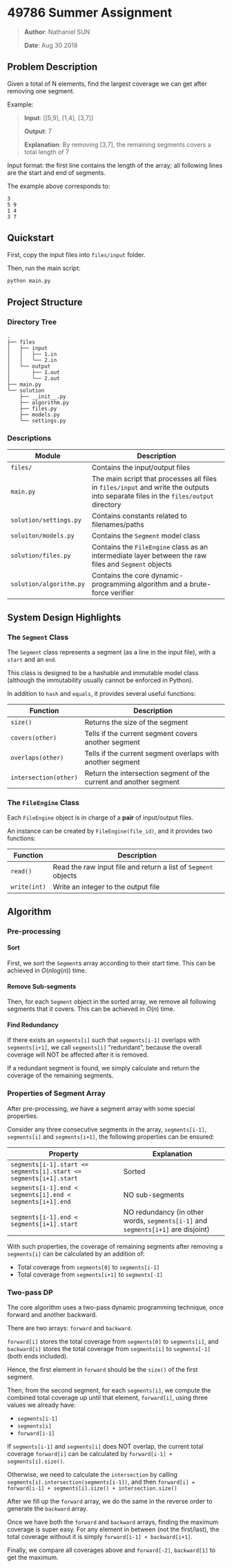 # 49786 Summer Assignment

> **Author**: Nathaniel SUN
>
> **Date**: Aug 30 2018

## Problem Description

Given a total of N elements, find the largest coverage we can get after removing one segment.

Example: 

> **Input**: [[5,9], [1,4], [3,7]]
>
> **Output**: 7
>
> **Explanation**: By removing [3,7], the remaining segments covers a total length of 7

Input format: the first line contains the length of the array; all following lines are the start and end of segments.

The example above corresponds to:

```
3
5 9
1 4
3 7
```

## Quickstart

First, copy the input files into `files/input` folder.

Then, run the main script:

```bash
python main.py
```

## Project Structure

### Directory Tree

```
.
├── files
│   ├── input
│   │   ├── 1.in
│   │   └── 2.in
│   └── output
│       ├── 1.out
│       └── 2.out
├── main.py
└── solution
    ├── __init__.py
    ├── algorithm.py
    ├── files.py
    ├── models.py
    └── settings.py
```

### Descriptions

| Module | Description | 
| --- | --- | 
| `files/` | Contains the input/output files
| `main.py` | The main script that processes all files in `files/input` and write the outputs into separate files in the `files/output` directory 
| `solution/settings.py` | Contains constants related to filenames/paths
| `soluiton/models.py` | Contains the `Segment` model class
| `solution/files.py` | Contains the `FileEngine` class as an intermediate layer between the raw files and `Segment` objects
| `solution/algorithm.py` | Contains the core dynamic-programming algorithm and a brute-force verifier

## System Design Highlights

### The `Segment` Class

The `Segment` class represents a segment (as a line in the input file), with a `start` and an `end`.

This class is designed to be a hashable and immutable model class (although the immutability usually cannot be enforced in Python).

In addition to `hash` and `equals`, it provides several useful functions:

| Function | Description | 
| --- | --- | 
| `size()` | Returns the size of the segment
| `covers(other)` | Tells if the current segment covers another segment
| `overlaps(other)` | Tells if the current segment overlaps with another segment
| `intersection(other)` | Return the intersection segment of the current and another segment 

### The `FileEngine` Class

Each `FileEngine` object is in charge of a **pair** of input/output files. 

An instance can be created by `FileEngine(file_id)`, and it provides two functions:

| Function | Description | 
| --- | --- | 
| `read()` | Read the raw input file and return a list of `Segment` objects
| `write(int)` | Write an integer to the output file

## Algorithm

### Pre-processing

#### Sort

First, we sort the `Segment`s array according to their start time. This can be achieved in $O(n log(n))$ time.

#### Remove Sub-segments

Then, for each `Segment` object in the sorted array, we remove all following segments that it covers. This can be achieved in $O(n)$ time.

#### Find Redundancy

If there exists an `segments[i]` such that `segments[i-1]` overlaps with `segments[i+1]`, we call `segments[i]` "redundant", because the overall coverage will NOT be affected after it is removed. 

If a redundant segment is found, we simply calculate and return the coverage of the remaining segments.

### Properties of Segment Array

After pre-processing, we have a segment array with some special properties. 

Consider any three consecutive segments in the array, `segments[i-1]`, `segments[i]` and `segments[i+1]`, the following properties can be ensured:

| Property | Explanation | 
| --- | --- | 
| `segments[i-1].start <= segments[i].start <= segments[i+1].start` | Sorted
| `segments[i-1].end < segments[i].end < segments[i+1].end` | NO sub-segments
| `segments[i-1].end < segments[i+1].start` | NO redundancy (in other words, `segments[i-1]` and `segments[i+1]` are disjoint)


With such properties, the coverage of remaining segments after removing a `segments[i]` can be calculated by an addition of:

* Total coverage from `segments[0]` to `segments[i-1]`
* Total coverage from `segments[i+1]` to `segments[-1]`

### Two-pass DP

The core algorithm uses a two-pass dynamic programming technique, once forward and another backward. 

There are two arrays: `forward` and `backward`.

`forward[i]` stores the total coverage from `segments[0]` to `segments[i]`, and `backward[i]` stores the total coverage from `segments[i]` to `segments[-1]` (both ends included).

Hence, the first element in `forward` should be the `size()` of the first segment.

Then, from the second segment, for each `segments[i]`, we compute the combined total coverage up until that element, `forward[i]`, using three values we already have:

* `segments[i-1]`
* `segments[i]`
* `forward[i-1]`

If `segments[i-1]` and `segments[i]` does NOT overlap, the current total coverage `forward[i]` can be calculated by `forward[i-1] + segments[i].size()`.

Otherwise, we need to calculate the `intersection` by calling `segments[i].intersection(segments[i-1])`, and then `forward[i] = forward[i-1] + segments[i].size() + intersection.size()`

After we fill up the `forward` array, we do the same in the reverse order to generate the `backward` array. 

Once we have both the `forward` and `backward` arrays, finding the maximum coverage is super easy. For any element in between (not the first/last), the total coverage without it is simply `forward[i-1] + backward[i+1]`.

Finally, we compare all coverages above and `forward[-2]`, `backward[1]` to get the maximum. 
